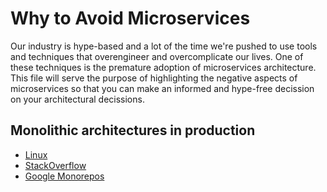 # Why to Avoid Microservices

Our industry is hype-based and a lot of the time we're pushed to use tools and techniques that overengineer and overcomplicate our lives. One of these techniques is the premature adoption of microservices architecture. This file will serve the purpose of highlighting the negative aspects of microservices so that you can make an informed and hype-free decission on your architectural decissions.


## Monolithic architectures in production
- [Linux](https://en.wikipedia.org/wiki/Linux)
- [StackOverflow](https://stackoverflow.com/)
- [Google Monorepos](https://cacm.acm.org/magazines/2016/7/204032-why-google-stores-billions-of-lines-of-code-in-a-single-repository/fulltext)
